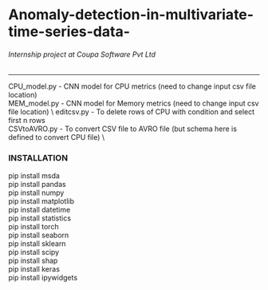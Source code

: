 # Anomaly-detection-in-multivariate-time-series-data-
###### Internship project at Coupa Software Pvt Ltd 
------
CPU_model.py - CNN model for CPU metrics (need to change input csv file location) \
MEM_model.py - CNN model for Memory metrics (need to change input csv file location) \ 
editcsv.py - To delete rows of CPU with condition and select first n rows \
CSVtoAVRO.py - To convert CSV file to AVRO file (but schema here is defined to convert CPU file) \

### INSTALLATION 
pip install msda\
pip install pandas\
pip install numpy\
pip install matplotlib\
pip install datetime\
pip install statistics\
pip install torch\
pip install seaborn\
pip install sklearn\
pip install scipy\
pip install shap\
pip install keras\
pip install ipywidgets

